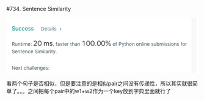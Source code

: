 #734. Sentence Similarity

![avatar](https://github.com/AlexQianYi/Leetcode2019Winter/blob/master/屏幕快照%202019-01-31%20上午11.34.38.png)


看两个句子是否相似，但是要注意的是相似pair之间没有传递性，所以其实就很简单了。。。之间把每个pair中的w1+w2作为一个key放到字典里面就行了

